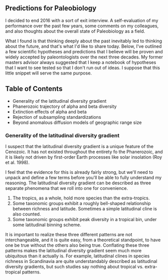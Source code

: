 ## Predictions for Paleobiology

I decided to end 2016 with a sort of exit interview. A self-evaluation of my performance over the past few years, some comments on my colleagues, and also thoughts about the overall state of Paleobiology as a field. 

What I found is that thinking deeply about the past inevitably led to thinking about the future, and that's what I'd like to share today. Below, I've outlined a few scientific hypotheses and predictions that I believe will be proven and widely accepted by paleontologists over the next three decades. My former masters advisor always suggested that I keep a notebook of hypotheses that I want to see tested so that I don't run out of ideas. I suppose that this little snippet will serve the same purpose.

## Table of Contents
+ Generality of the latitudinal diversity gradient
+ Phanerozoic trajectory of alpha and beta diversity
+ Extinction effects of alpha and beta
+ Rejection of subsampling standardizations
+ Beyond anomalous diffusion models of geographic range size

### Generality of the latitudinal diversity gradient
I suspect that the latitudinal diversity gradient is a unique feature of the Cenozoic. It has not existed throughout the entirety fo the Phanerozoic, and it is likely not driven by first-order Earth processes like solar insolation (Roy et al. 1998).

I feel that the evidence for this is already fairly strong, but we'll need to unpack and define a few terms before you'll be able to fully understand my reasoning. The latitudinal diversity gradient can be described as three separate phenomena that we roll into one for convenience. 

1. The tropics, as a whole, hold more species than the extra-tropics. 
2. Some taxonomic groups exhibit a roughly bell-shaped relationship between richness and latitude. Sometimes a simple latitudinal cline is also counted. 
3. Some taxonomic groups exhibit peak diversity in a tropical bin, under some latitudinal binning scheme.

It is important to realize these three different patterns are not interchangeable, and it is quite easy, from a theoretical standpoint, to have one be true without the others also being true. Conflating these three patterns makes the latitudinal diversity gradient seem much more ubiquitous than it actually is. For example, latitudinal clines in species richness in Scandinavia are quite understandably described as latitudinal diversity gradients, but such studies say nothing about tropical vs. extra-tropical patterns.
